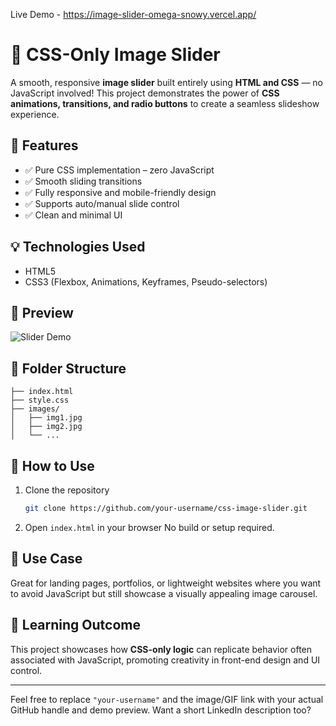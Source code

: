 Live Demo - https://image-slider-omega-snowy.vercel.app/

# 🌠 CSS-Only Image Slider

A smooth, responsive **image slider** built entirely using **HTML and CSS** — no JavaScript involved! This project demonstrates the power of **CSS animations, transitions, and radio buttons** to create a seamless slideshow experience.

## 🚀 Features

* ✅ Pure CSS implementation – zero JavaScript
* ✅ Smooth sliding transitions
* ✅ Fully responsive and mobile-friendly design
* ✅ Supports auto/manual slide control
* ✅ Clean and minimal UI

## 💡 Technologies Used

* HTML5
* CSS3 (Flexbox, Animations, Keyframes, Pseudo-selectors)

## 📸 Preview

![Slider Demo](demo.gif) <!-- Replace with actual demo image or GIF -->

## 📁 Folder Structure

```
├── index.html
├── style.css
├── images/
│   ├── img1.jpg
│   ├── img2.jpg
│   └── ...
```

## 🔧 How to Use

1. Clone the repository

   ```bash
   git clone https://github.com/your-username/css-image-slider.git
   ```

2. Open `index.html` in your browser
   No build or setup required.

## 🎯 Use Case

Great for landing pages, portfolios, or lightweight websites where you want to avoid JavaScript but still showcase a visually appealing image carousel.

## 📌 Learning Outcome

This project showcases how **CSS-only logic** can replicate behavior often associated with JavaScript, promoting creativity in front-end design and UI control.

---

Feel free to replace `"your-username"` and the image/GIF link with your actual GitHub handle and demo preview. Want a short LinkedIn description too?
